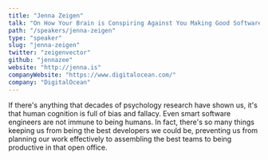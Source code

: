 ```yaml
---
title: "Jenna Zeigen"
talk: "On How Your Brain is Conspiring Against You Making Good Software"
path: "/speakers/jenna-zeigen"
type: "speaker"
slug: "jenna-zeigen"
twitter: "zeigenvector"
github: "jennazee"
website: "http://jenna.is"
companyWebsite: "https://www.digitalocean.com/"
company: "DigitalOcean"
---
```


<p>If there's anything that decades of psychology research have shown us, it's that human cognition is full of bias and fallacy. Even smart software engineers are not immune to being humans. In fact, there's so many things keeping us from being the best developers we could be, preventing us from planning our work effectively to assembling the best teams to being productive in that open office.</p>